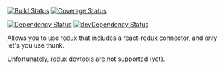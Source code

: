 [![Build Status][travis-image]][travis-url]
[![Coverage Status][coveralls-image]][coveralls-url]

[![Dependency Status](https://david-dm.org/mcrowder65/mui-utils.svg)](https://david-dm.org/mcrowder65/mattdux)
[![devDependency Status](https://david-dm.org/mcrowder65/mui-utils/dev-status.svg)](https://david-dm.org/mcrowder65/mattdux#info=devDependencies)



Allows you to use redux that includes a react-redux connector, and only let's you use thunk.

Unfortunately, redux devtools are not supported (yet).


[travis-image]: https://travis-ci.org/mcrowder65/mattdux.svg?branch=master
[travis-url]: https://travis-ci.org/mcrowder65/mattdux

[coveralls-image]: https://coveralls.io/repos/github/mcrowder65/mattdux/badge.svg?branch=master
[coveralls-url]: https://coveralls.io/github/mcrowder65/mattdux?branch=master



